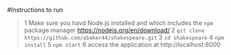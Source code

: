 #Instructions to run 
>1 Make sure you havd Node.js installed and which includes the `npm` package manager https://nodejs.org/en/download/
>2 `git clone https://github.com/abaker44/shakespeare.git`
>3 `cd shakespeare`
>4 `npm install`
>5 `npm start`
>6 access the application at http://localhost:8000
